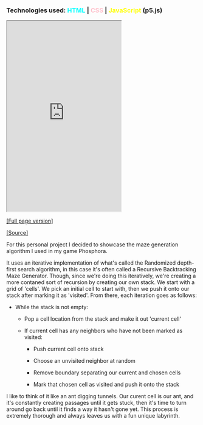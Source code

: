 ### Technologies used: <span style="color:cyan">HTML</span> | <span style="color:pink">CSS</span> | <span style="color:yellow">JavaScript</span> (p5.js)

<iframe src="https://bluephosphor.github.io/portfolio/asset/example/lgv.html" height="500 "title="maze"></iframe>

<a class="source-link" target="_blank" href="https://bluephosphor.github.io/portfolio/asset/example/lgv.html">[Full page version]</a>

<a class="source-link" target="_blank" href="https://github.com/bluephosphor/portfolio/blob/main/asset/example/lgv">[Source]</a>

For this personal project I decided to showcase the maze generation algorithm I used in my game Phosphora.

It uses an iterative implementation of what's called the Randomized depth-first search algorithm, in this case it's often called a Recursive Backtracking Maze Generator. Though, since we're doing this iteratively, we're creating a more contaned sort of recursion by creating our own stack. We start with a grid of 'cells'. We pick an initial cell to start with, then we push it onto our stack after marking it as 'visited'. From there, each iteration goes as follows:

- While the stack is not empty:
    
    - Pop a cell location from the stack and make it out 'current cell'
    
    - If current cell has any neighbors who have not been marked as visited:
        
        - Push current cell onto stack
        
        - Choose an unvisited neighbor at random
        
        - Remove boundary separating our current and chosen cells
        
        - Mark that chosen cell as visited and push it onto the stack

I like to think of it like an ant digging tunnels. Our curent cell is our ant, and it's constantly creating passages until it gets stuck, then it's time to turn around go back until it finds a way it hasn't gone yet. This process is extremely thorough and always leaves us with a fun unique labyrinth.